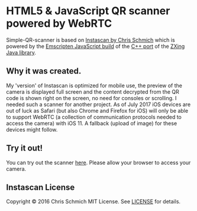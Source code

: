 # HTML5 & JavaScript QR scanner powered by WebRTC
Simple-QR-scanner is based on [Instascan by Chris Schmich](https://github.com/schmich/instascan) which is powered by the [Emscripten JavaScript build](https://github.com/kig/zxing-cpp-emscripten) of the [C++ port](https://github.com/glassechidna/zxing-cpp) of the [ZXing Java library](https://github.com/zxing/zxing).
## Why it was created.
My 'version' of Instascan is optimized for mobile use, the preview of the camera is displayed full screen and the content decrypted from the QR code is shown right on the screen, no need for consoles or scrolling. I needed such a scanner for another project. As of July 2017 iOS devices are out of luck as Safari (but also Chrome and Firefox for iOS) will only be able to support WebRTC (a collection of communication protocols needed to access the camera) with iOS 11. A fallback (upload of image) for these devices might follow.
## Try it out!
You can try out the scanner [here](https://timmedia.github.io/simple-QR-scanner/). Please allow your browser to access your camera.
## Instascan License
Copyright © 2016 Chris Schmich
MIT License. See [LICENSE](https://github.com/schmich/instascan/blob/master/LICENSE) for details.
